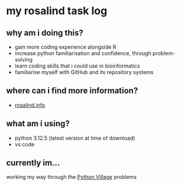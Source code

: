# my rosalind task log
## why am i doing this?
- gain more coding experience alongside R
- increase python familiarisation and confidence, through problem-solving
- learn coding skills that i could use in bioinformatics
- familiarise myself with GitHub and its repository systems
## where can i find more information?
- [rosalind.info](https://rosalind.info/about/)
## what am i using?
- python 3.12.5 (latest version at time of download)
- vs code
## currently im...
working my way through the [Python Village](https://rosalind.info/problems/list-view/?location=python-village) problems 
